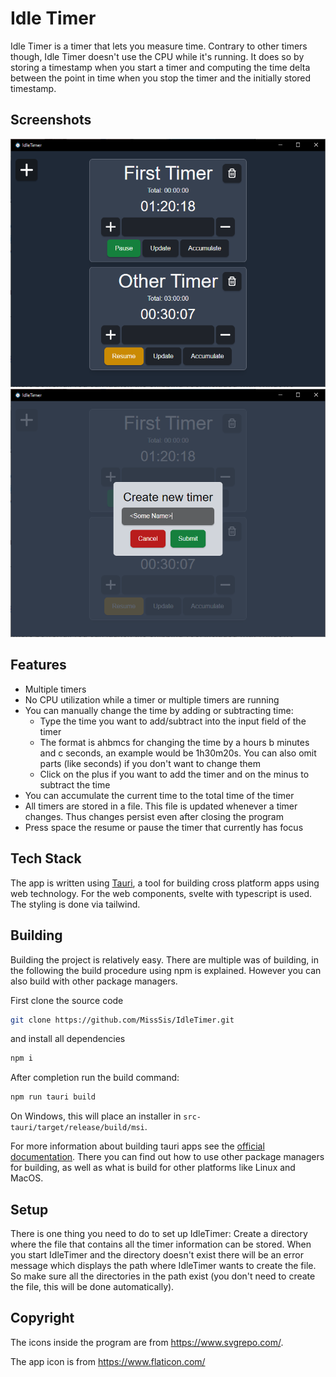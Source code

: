 # Idle Timer
Idle Timer is a timer that lets you measure time. Contrary to other timers though, Idle Timer doesn't use the CPU while it's running. It does so by storing a timestamp when you start a timer and computing the time delta between the point in time when you stop the timer and the initially stored timestamp.

## Screenshots
![2 timers](./screenshots/image1.png)
![add new timer](./screenshots/image2.png)

## Features
- Multiple timers
- No CPU utilization while a timer or multiple timers are running
- You can manually change the time by adding or subtracting time:
  - Type the time you want to add/subtract into the input field of the timer
  - The format is ahbmcs for changing the time by a hours b minutes and c seconds, an example would be 1h30m20s. You can also omit parts (like seconds) if you don't want to change them
  - Click on the plus if you want to add the timer and on the minus to subtract the time
- You can accumulate the current time to the total time of the timer
- All timers are stored in a file. This file is updated whenever a timer changes. Thus changes persist even after closing the program
- Press space the resume or pause the timer that currently has focus

## Tech Stack
The app is written using [Tauri](https://tauri.app/), a tool for building cross platform apps using web technology. For the web components, svelte with typescript is used. The styling is done via tailwind.

## Building
Building the project is relatively easy. There are multiple was of building, in the following the build procedure using npm is explained. However you can also build with other package managers.

First clone the source code

```sh
git clone https://github.com/MissSis/IdleTimer.git
```
and install all dependencies

```sh
npm i
```

After completion run the build command:
```sh
npm run tauri build
```
On Windows, this will place an installer in `src-tauri/target/release/build/msi`.

For more information about building tauri apps see the [official documentation](https://tauri.app/v1/guides/building/). There you can find out how to use other package managers for building, as well as what is build for other platforms like Linux and MacOS.

## Setup
There is one thing you need to do to set up IdleTimer: Create a directory where the file that contains all the timer information can be stored. When you start IdleTimer and the directory doesn't exist there will be an error message which displays the path where IdleTimer wants to create the file. So make sure all the directories in the path exist (you don't need to create the file, this will be done automatically).

## Copyright
The icons inside the program are from https://www.svgrepo.com/.

The app icon is from https://www.flaticon.com/